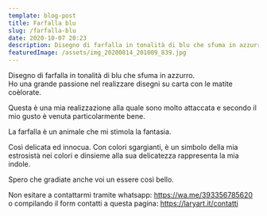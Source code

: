 ```yaml
---
template: blog-post
title: Farfalla blu
slug: /farfalla-blu
date: 2020-10-07 20:23
description: Disegno di farfalla in tonalità di blu che sfuma in azzurro
featuredImage: /assets/img_20200814_201009_839.jpg
---
```

Disegno di farfalla in tonalità di blu che sfuma in azzurro.\
Ho una grande passione nel realizzare disegni su carta con le matite coèlorate.

Questa è una mia realizzazione alla quale sono molto attaccata e secondo il mio gusto è venuta particolarmente bene.

La farfalla è un animale che mi stimola la fantasia.

Così delicata ed innocua. Con colori sgargianti, è un simbolo della mia estrosistà nei colori e dinsieme alla sua delicatezza rappresenta la mia indole.

Spero che gradiate anche voi un essere così bello.

Non esitare a contattarmi tramite whatsapp: <https://wa.me/393356785620> o compilando il form contatti a questa pagina:  <https://laryart.it/contatti>